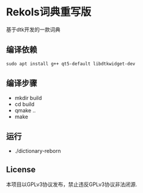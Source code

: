 # Rekols词典重写版

基于dtk开发的一款词典

## 编译依赖

`sudo apt install g++ qt5-default libdtkwidget-dev`

## 编译步骤

* mkdir build
* cd build
* qmake ..
* make

## 运行

* ./dictionary-reborn

## License

本项目以GPLv3协议发布，禁止违反GPLv3协议非法闭源.
